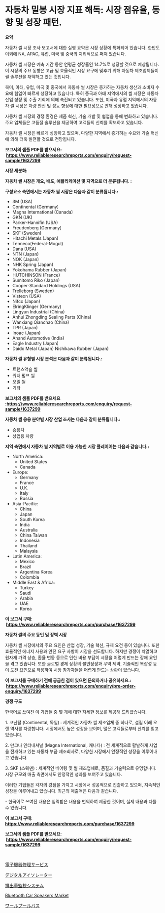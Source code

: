 <p><h1>자동차 밀봉 시장 지표 해독: 시장 점유율, 동향 및 성장 패턴.</h1></p><p><strong>요약</strong></p>
<p><p>자동차 씰 시장 조사 보고서에 대한 실행 요약은 시장 상황에 특화되어 있습니다. 한반도 이외에 NA, APAC, 유럽, 미국 및 중국의 지리적으로 퍼져 있습니다.</p><p>자동차 씰 시장은 예측 기간 동안 연평균 성장률인 14.7%로 성장할 것으로 예상됩니다. 이 시장의 주요 동향은 고급 및 효율적인 시장 요구에 맞추기 위해 자동차 제조업체들이 씰 솔루션을 채택하고 있는 것입니다.</p><p>북미, 아태, 유럽, 미국 및 중국에서 자동차 씰 시장은 증가하는 자동차 생산과 소비자 수요에 힘입어 빠르게 성장하고 있습니다. 특히 중국과 아태 지역에서의 씰 시장은 자동차 산업 성장 및 수출 기회에 의해 촉진되고 있습니다. 또한, 미국과 유럽 지역에서의 자동차 씰 시장은 차량 안전 및 성능 향상에 대한 필요성으로 인해 성장하고 있습니다.</p><p>자동차 씰 시장의 경쟁 환경은 제품 혁신, 기술 개발 및 협업을 통해 변화하고 있습니다. 주요 업체들은 고품질 솔루션을 제공하여 고객들의 신뢰를 확보하고 있습니다.</p><p>자동차 씰 시장은 빠르게 성장하고 있으며, 다양한 지역에서 증가하는 수요와 기술 혁신에 의해 더욱 발전할 것으로 전망됩니다.</p></p>
<p><strong>보고서의 샘플 PDF를 받으세요: &nbsp;<a href="https://www.reliableresearchreports.com/enquiry/request-sample/1637299">https://www.reliableresearchreports.com/enquiry/request-sample/1637299</a></strong></p>
<p><strong>시장 세분화:</strong></p>
<p><strong> 자동차 씰 시장은 개요, 배포, 애플리케이션 및 지역으로 더 분류됩니다. :</strong></p>
<p><strong>구성요소 측면에서는 자동차 씰 시장은 다음과 같이 분류됩니다.:</strong></p>
<p><ul><li>3M (USA)</li><li>Continental (Germany)</li><li>Magna International (Canada)</li><li>GKN (UK)</li><li>Parker-Hannifin (USA)</li><li>Freudenberg (Germany)</li><li>SKF (Sweden)</li><li>Hitachi Metals (Japan)</li><li>Tenneco(Federal-Mogul)</li><li>Dana (USA)</li><li>NTN (Japan)</li><li>NOK (Japan)</li><li>NHK Spring (Japan)</li><li>Yokohama Rubber (Japan)</li><li>HUTCHINSON (France)</li><li>Sumitomo Riko (Japan)</li><li>Cooper-Standard Holdings (USA)</li><li>Trelleborg (Sweden)</li><li>Visteon (USA)</li><li>Nifco (Japan)</li><li>ElringKlinger (Germany)</li><li>Lingyun Industrial (China)</li><li>Anhui Zhongding Sealing Parts (China)</li><li>Wanxiang Qianchao (China)</li><li>TPR (Japan)</li><li>Inoac (Japan)</li><li>Anand Automotive (India)</li><li>Eagle Industry (Japan)</li><li>Daido Metal (Japan)
    Nishikawa Rubber (Japan)</li></ul></p>
<p><strong> 자동차 씰 유형별 시장 분석은 다음과 같이 분류됩니다.:</strong></p>
<p><ul><li>트랜스액슬 씰</li><li>워터 펌프 씰</li><li>오일 씰</li><li>기타</li></ul></p>
<p><strong>보고서의 샘플 PDF를 받으세요 :<a href="https://www.reliableresearchreports.com/enquiry/request-sample/1637299">https://www.reliableresearchreports.com/enquiry/request-sample/1637299</a></strong></p>
<p><strong> 자동차 씰 응용 분야별 시장 산업 조사는 다음과 같이 분류됩니다.:</strong></p>
<p><ul><li>승용차</li><li>상업용 차량</li></ul></p>
<p><strong>지역 측면에서 자동차 씰 지역별로 이용 가능한 시장 플레이어는 다음과 같습니다.:</strong></p>
<p><ul>
    <li>
        North America:
        <ul>
            <li>United States</li>
            <li>Canada</li>
        </ul>
    </li>
    <li>
        Europe:
        <ul>
            <li>Germany</li>
            <li>France</li>
            <li>U.K.</li>
            <li>Italy</li>
            <li>Russia</li>
        </ul>
    </li>
    <li>
        Asia-Pacific:
        <ul>
            <li>China</li>
            <li>Japan</li>
            <li>South Korea</li>
            <li>India</li>
            <li>Australia</li>
            <li>China Taiwan</li>
            <li>Indonesia</li>
            <li>Thailand</li>
            <li>Malaysia</li>
        </ul>
    </li>
    <li>
        Latin America:
        <ul>
            <li>Mexico</li>
            <li>Brazil</li>
            <li>Argentina Korea</li>
            <li>Colombia</li>
        </ul>
    </li>
    <li>
        Middle East & Africa:
        <ul>
            <li>Turkey</li>
            <li>Saudi</li>
            <li>Arabia</li>
            <li>UAE</li>
            <li>Korea</li>
        </ul>
    </li>
    </ul></p>
<p><strong>이 보고서 구매: &nbsp;<a href="https://www.reliableresearchreports.com/purchase/1637299">https://www.reliableresearchreports.com/purchase/1637299</a></strong></p>
<p><strong>자동차 씰의 주요 동인 및 장벽 시장</strong></p>
<p><p>자동차 씰 시장에서의 주요 요인은 산업 성장, 기술 혁신, 규제 요건 등이 있습니다. 또한 효율적인 에너지 사용과 안전 요구 사항이 시장을 선도합니다. 하지만 경쟁이 치열하고 원자재 가격 상승, 환율 변동 등으로 인한 비용 부담이 시장을 어렵게 만드는 장애 요인을 겪고 있습니다. 또한 글로벌 경제 상황의 불안정성과 무역 제약, 기술적인 복잡성 등이 도전 요인으로 작용하여 시장 참가자들을 어렵게 만드는 상황이 있습니다.</p></p>
<p><strong>이 보고서를 구매하기 전에 궁금한 점이 있으면 문의하거나 공유하세요.: &nbsp;<a href="https://www.reliableresearchreports.com/enquiry/pre-order-enquiry/1637299">https://www.reliableresearchreports.com/enquiry/pre-order-enquiry/1637299</a></strong></p>
<p><strong>경쟁 구도</strong></p>
<p><p>한국어로 쓰여진 이 기업들 중 몇 개에 대한 자세한 정보를 제공해 드리겠습니다.</p><p>1. 코닌탈 (Continental, 독일) : 세계적인 자동차 씰 제조업체 중 하나로, 설립 이래 오랜 역사를 자랑합니다. 시장에서도 높은 성장을 보이며, 많은 고객들로부터 신뢰를 얻고 있습니다.</p><p>2. 만그나 인터내셔널 (Magna International, 캐나다) : 전 세계적으로 활발하게 사업을 전개하고 있는 자동차 부품 제조회사로, 다양한 시장에서 안정적인 성장을 이루어내고 있습니다. </p><p>3. SKF (스웨덴) : 세계적인 베어링 및 씰 제조업체로, 품질과 기술력으로 유명합니다. 시장 규모와 매출 측면에서도 안정적인 성과를 보여주고 있습니다.</p><p>이러한 기업들은 각자의 강점을 가지고 시장에서 성공적으로 진출하고 있으며, 지속적인 성장을 이루어내고 있습니다. 최근의 매출액은 다음과 같습니다.</p><p>- 한국어로 쓰여진 내용은 입력받은 내용을 번역하여 제공한 것이며, 실제 내용과 다를 수 있습니다.</p></p>
<p><strong>이 보고서 구매: &nbsp; <a href="https://www.reliableresearchreports.com/purchase/1637299">https://www.reliableresearchreports.com/purchase/1637299</a></strong></p>
<p><strong>보고서의 샘플 PDF를 받으세요: &nbsp;<a href="https://www.reliableresearchreports.com/enquiry/request-sample/1637299">https://www.reliableresearchreports.com/enquiry/request-sample/1637299</a></strong><strong></strong></p>
<p>&nbsp;</p>
<p><p><a href="https://github.com/SantosDicki04/Market-Research-Report-List-1/blob/main/41635798359.md">電子機器修理サービス</a></p><p><a href="https://medium.com/@terrelliemann565620/%E3%83%87%E3%82%B8%E3%82%BF%E3%83%AB%E7%B5%B6%E7%B8%81%E4%BD%93%E5%B8%82%E5%A0%B4-2031%E5%B9%B4%E3%81%BE%E3%81%A7%E3%81%AE%E6%88%90%E5%8A%9F%E3%81%99%E3%82%8B%E3%83%93%E3%82%B8%E3%83%8D%E3%82%B9%E6%88%A6%E7%95%A5%E3%81%AE%E9%8D%B5%E3%82%92%E4%BA%88%E6%B8%AC-536af11c1235">デジタルアイソレーター</a></p><p><a href="https://github.com/ycmtqqhvk3273/Market-Research-Report-List-1/blob/main/30940678360.md">排出量監視システム</a></p><p><a href="https://medium.com/@jayrussel94/bluetooth-car-speakers-market-exploring-market-share-market-trends-and-future-growth-371fe5593214">Bluetooth Car Speakers Market</a></p><p><a href="https://medium.com/@a.d.michael1/%E3%83%9B%E3%83%AF%E3%83%BC%E3%83%AB%E3%83%97%E3%83%BC%E3%83%AB%E3%83%90%E3%82%B9%E5%B8%82%E5%A0%B4%E3%81%AE%E8%A6%8F%E6%A8%A1-cagr-2024%E5%B9%B4%E3%81%8B%E3%82%892030%E5%B9%B4%E3%81%BE%E3%81%A7%E3%81%AE%E3%83%88%E3%83%AC%E3%83%B3%E3%83%89-7c2c32d28194">ワールプールバス</a></p></p>
